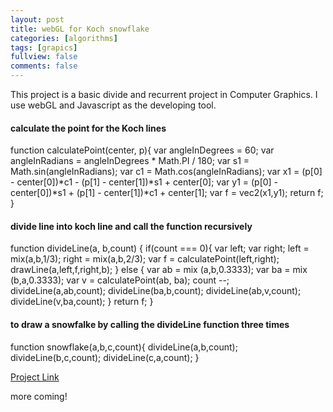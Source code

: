 ```yaml
---
layout: post
title: webGL for Koch snowflake
categories: [algorithms]
tags: [grapics]
fullview: false
comments: false
---
```

This project is a basic divide and recurrent project in Computer Graphics. I use webGL and Javascript as the developing tool.
#### calculate the point for the Koch lines
   function calculatePoint(center, p){
     var angleInDegrees = 60;
     var angleInRadians = angleInDegrees * Math.PI / 180;
     var s1 = Math.sin(angleInRadians);
     var c1 = Math.cos(angleInRadians);
     var x1 = (p[0] - center[0])*c1 - (p[1] - center[1])*s1 + center[0];
     var y1 = (p[0] - center[0])*s1 + (p[1] - center[1])*c1 + center[1];
     var f = vec2(x1,y1);
     return f;
   }
#### divide line into koch line and call the function recursively
   function divideLine(a, b,count)
   {
     if(count === 0){
       var left;
       var right;
       left = mix(a,b,1/3);
       right = mix(a,b,2/3);
       var f = calculatePoint(left,right);
       drawLine(a,left,f,right,b);
     }
     else {
       var ab = mix (a,b,0.3333);
       var ba = mix (b,a,0.3333);
       var v = calculatePoint(ab, ba);
       count --;
       divideLine(a,ab,count);
       divideLine(ba,b,count);
       divideLine(ab,v,count);
       divideLine(v,ba,count);
     }
       return f;
   }
#### to draw a snowfalke by calling the divideLine function three times
   function snowflake(a,b,c,count){
       divideLine(a,b,count);
       divideLine(b,c,count);
       divideLine(c,a,count);
   }

[Project Link](https://scao7.github.io/cs435/project1/snowflake.html)

more coming!
